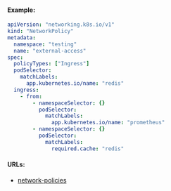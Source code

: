 #### Example:
```yaml
apiVersion: "networking.k8s.io/v1"
kind: "NetworkPolicy"
metadata:
  namespace: "testing"
  name: "external-access"
spec:
  policyTypes: ["Ingress"]
  podSelector:
    matchLabels:
      app.kubernetes.io/name: "redis"
  ingress:
    - from:
        - namespaceSelector: {}
          podSelector:
            matchLabels:
              app.kubernetes.io/name: "prometheus"
        - namespaceSelector: {}
          podSelector:
            matchLabels:
              required.cache: "redis"
```

#### URLs:
- [network-policies](https://kubernetes.io/docs/concepts/services-networking/network-policies/)
